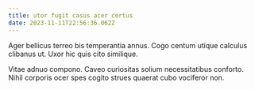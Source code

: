 ```yaml
---
title: utor fugit casus acer certus
date: 2023-11-11T22:56:36.062Z
---
```


Ager bellicus terreo bis temperantia annus. Cogo centum utique calculus clibanus ut. Uxor hic quis cito similique.

Vitae adnuo compono. Caveo curiositas solium necessitatibus conforto. Nihil corporis ocer spes cogito strues quaerat cubo vociferor non.